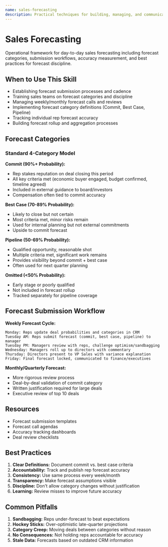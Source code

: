 ```yaml
---
name: sales-forecasting
description: Practical techniques for building, managing, and communicating sales forecasts including commit categories, forecast submission workflows, and accuracy tracking. Use when managing forecast submissions, categorizing deals, or establishing forecast discipline across sales teams.
---
```


# Sales Forecasting

Operational framework for day-to-day sales forecasting including forecast categories, submission workflows, accuracy measurement, and best practices for forecast discipline.

## When to Use This Skill

- Establishing forecast submission processes and cadence
- Training sales teams on forecast categories and discipline
- Managing weekly/monthly forecast calls and reviews
- Implementing forecast category definitions (Commit, Best Case, Pipeline)
- Tracking individual rep forecast accuracy
- Building forecast rollup and aggregation processes

## Forecast Categories

### Standard 4-Category Model

**Commit (90%+ Probability):**
- Rep stakes reputation on deal closing this period
- All key criteria met (economic buyer engaged, budget confirmed, timeline agreed)
- Included in external guidance to board/investors
- Compensation often tied to commit accuracy

**Best Case (70-89% Probability):**
- Likely to close but not certain
- Most criteria met, minor risks remain
- Used for internal planning but not external commitments
- Upside to commit forecast

**Pipeline (50-69% Probability):**
- Qualified opportunity, reasonable shot
- Multiple criteria met, significant work remains
- Provides visibility beyond commit + best case
- Often used for next quarter planning

**Omitted (<50% Probability):**
- Early stage or poorly qualified
- Not included in forecast rollup
- Tracked separately for pipeline coverage

## Forecast Submission Workflow

**Weekly Forecast Cycle:**
```
Monday: Reps update deal probabilities and categories in CRM
Tuesday AM: Reps submit forecast (commit, best case, pipeline) to manager
Tuesday PM: Managers review with reps, challenge optimism/sandbagging
Wednesday: Managers roll up to directors with commentary
Thursday: Directors present to VP Sales with variance explanation
Friday: Final forecast locked, communicated to finance/executives
```

**Monthly/Quarterly Forecast:**
- More rigorous review process
- Deal-by-deal validation of commit category
- Written justification required for large deals
- Executive review of top 10 deals

## Resources

- Forecast submission templates
- Forecast call agendas
- Accuracy tracking dashboards
- Deal review checklists

## Best Practices

1. **Clear Definitions:** Document commit vs. best case criteria
2. **Accountability:** Track and publish rep forecast accuracy
3. **Consistency:** Use same process every week/month
4. **Transparency:** Make forecast assumptions visible
5. **Discipline:** Don't allow category changes without justification
6. **Learning:** Review misses to improve future accuracy

## Common Pitfalls

1. **Sandbagging:** Reps under-forecast to beat expectations
2. **Hockey Sticks:** Over-optimistic late-quarter projections
3. **Category Creep:** Moving deals between categories without reason
4. **No Consequences:** Not holding reps accountable for accuracy
5. **Stale Data:** Forecasts based on outdated CRM information
